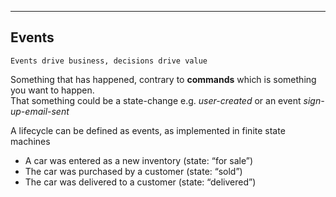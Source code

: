 ---


## Events

`Events drive business, decisions drive value`

Something that has happened, contrary to **commands** which is something you want to happen.<br>
That something could be a state-change e.g. *user-created* or an event *sign-up-email-sent*

A lifecycle can be defined as events, as implemented in finite state machines

* A car was entered as a new inventory (state: “for sale”)
* The car was purchased by a customer  (state: “sold”)
* The car was delivered to a customer (state: “delivered”)
